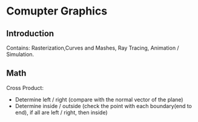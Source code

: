 # Comupter Graphics
## Introduction
Contains: Rasterization,Curves and Mashes, Ray Tracing, Animation / Simulation.

## Math
Cross Product:
* Determine left / right (compare with the normal vector of the plane)
* Determine inside / outside (check the point with each boundary(end to end), if all are left / right, then inside)

